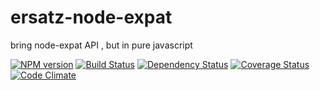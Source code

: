 ersatz-node-expat
=================

bring node-expat API  , but in pure javascript



[![NPM version](https://badge.fury.io/js/node-opcua.png)](http://badge.fury.io/js/ersatz-node-expat)
[![Build Status](https://travis-ci.org/node-opcua/ersatz-node-expat.png?branch=master)](https://travis-ci.org/node-opcua/ersatz-node-expat)
[![Dependency Status](https://gemnasium.com/node-opcua/ersatz-node-expat)](https://gemnasium.com/node-opcua/ersatz-node-expat)
[![Coverage Status](https://coveralls.io/repos/node-opcua/ersatz-node-expat/badge.png)](https://coveralls.io/r/node-opcua/ersatz-node-expat)
[![Code Climate](https://codeclimate.com/github/node-opcua/ersatz-node-expat.png)](https://codeclimate.com/github/node-opcua/ersatz-node-expat)
